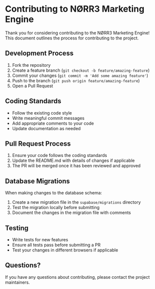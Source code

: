 # Contributing to NØRR3 Marketing Engine

Thank you for considering contributing to the NØRR3 Marketing Engine! This document outlines the process for contributing to the project.

## Development Process

1. Fork the repository
2. Create a feature branch (`git checkout -b feature/amazing-feature`)
3. Commit your changes (`git commit -m 'Add some amazing feature'`)
4. Push to the branch (`git push origin feature/amazing-feature`)
5. Open a Pull Request

## Coding Standards

- Follow the existing code style
- Write meaningful commit messages
- Add appropriate comments to your code
- Update documentation as needed

## Pull Request Process

1. Ensure your code follows the coding standards
2. Update the README.md with details of changes if applicable
3. The PR will be merged once it has been reviewed and approved

## Database Migrations

When making changes to the database schema:

1. Create a new migration file in the `supabase/migrations` directory
2. Test the migration locally before submitting
3. Document the changes in the migration file with comments

## Testing

- Write tests for new features
- Ensure all tests pass before submitting a PR
- Test your changes in different browsers if applicable

## Questions?

If you have any questions about contributing, please contact the project maintainers.
